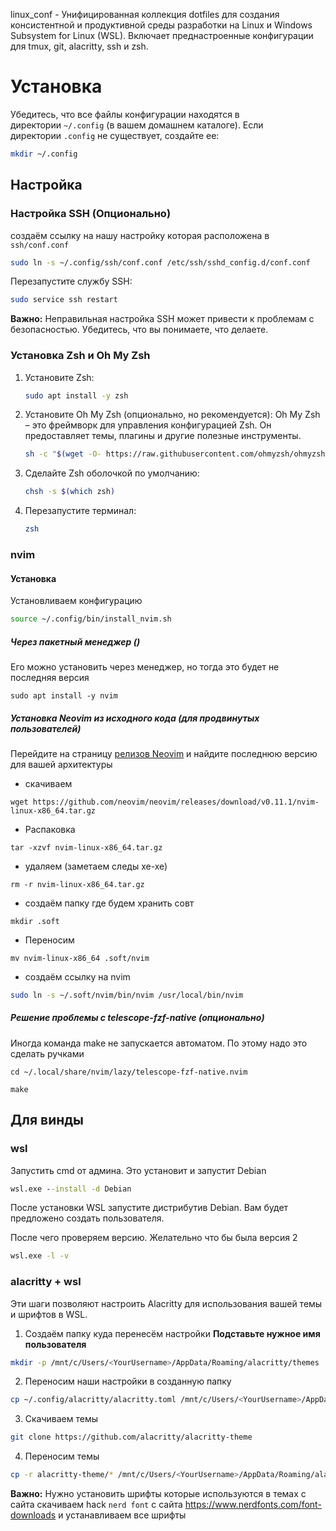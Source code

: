 linux_conf - Унифицированная коллекция dotfiles для создания консистентной и продуктивной среды разработки на Linux и Windows Subsystem for Linux (WSL). Включает преднастроенные конфигурации для tmux, git, alacritty, ssh и zsh.

# Установка
Убедитесь, что все файлы конфигурации находятся в директории `~/.config` (в вашем домашнем каталоге). Если директории `.config` не существует, создайте ее: 
```bash
mkdir ~/.config
```

## Настройка
### Настройка SSH (Опционально)
создаём ссылку на нашу настройку которая расположена в `ssh/conf.conf`
```bash
sudo ln -s ~/.config/ssh/conf.conf /etc/ssh/sshd_config.d/conf.conf
```

Перезапустите службу SSH:
```bash
sudo service ssh restart
```

**Важно:** Неправильная настройка SSH может привести к проблемам с безопасностью.  Убедитесь, что вы понимаете, что делаете.

### Установка Zsh и Oh My Zsh
1.  Установите Zsh:
    ```bash
    sudo apt install -y zsh
    ```

2.  Установите Oh My Zsh (опционально, но рекомендуется):
    Oh My Zsh – это фреймворк для управления конфигурацией Zsh.  Он предоставляет темы, плагины и другие полезные инструменты.

    ```bash
    sh -c "$(wget -O- https://raw.githubusercontent.com/ohmyzsh/ohmyzsh/master/tools/install.sh)"
    ```

3.  Сделайте Zsh оболочкой по умолчанию:
    ```bash
    chsh -s $(which zsh)
    ```

4.  Перезапустите терминал:
    ```bash
    zsh
    ```


### nvim
#### Установка
Установливаем конфигурацию
```bash
source ~/.config/bin/install_nvim.sh
```

##### Через пакетный менеджер ()
Его можно установить через менеджер, но тогда это будет не последняя версия
```
sudo apt install -y nvim
```

##### Установка Neovim из исходного кода (для продвинутых пользователей)
Перейдите на страницу [релизов Neovim](https://github.com/neovim/neovim/releases) и найдите последнюю версию для вашей архитектуры
- скачиваем
```
wget https://github.com/neovim/neovim/releases/download/v0.11.1/nvim-linux-x86_64.tar.gz
```

- Распаковка
```
tar -xzvf nvim-linux-x86_64.tar.gz
```

- удаляем (заметаем следы хе-хе)
```
rm -r nvim-linux-x86_64.tar.gz
```

- создаём папку где будем хранить совт
```
mkdir .soft
```

- Переносим 
```
mv nvim-linux-x86_64 .soft/nvim
```

- создаём ссылку на nvim
```bash
sudo ln -s ~/.soft/nvim/bin/nvim /usr/local/bin/nvim
```


##### Решение проблемы с telescope-fzf-native (опционально)

Иногда команда make не запускается автоматом. По этому надо это сделать ручками
```
cd ~/.local/share/nvim/lazy/telescope-fzf-native.nvim
```
```
make
```



## Для винды
### wsl
Запустить cmd от админа. Это установит и запустит Debian
```cmd
wsl.exe --install -d Debian
```

После установки WSL запустите дистрибутив Debian. Вам будет предложено создать пользователя.

После чего проверяем версию. Желательно что бы была версия 2
```cmd
wsl.exe -l -v
```

### alacritty + wsl 
Эти шаги позволяют настроить Alacritty для использования вашей темы и шрифтов в WSL.

1) Создаём папку куда перенесём настройки 
**Подставьте нужное имя пользователя**
```bash
mkdir -p /mnt/c/Users/<YourUsername>/AppData/Roaming/alacritty/themes
```

2) Переносим наши настройки в созданную папку
```bash
cp ~/.config/alacritty/alacritty.toml /mnt/c/Users/<YourUsername>/AppData/Roaming/alacritty/
```

3) Скачиваем темы
```bash
git clone https://github.com/alacritty/alacritty-theme
```

4) Переносим темы 
```bash
cp -r alacritty-theme/* /mnt/c/Users/<YourUsername>/AppData/Roaming/alacritty/themes
```

**Важно:** Нужно установить шрифты которые используются в темах 
с сайта скачиваем hack `nerd font` с сайта 
https://www.nerdfonts.com/font-downloads
и устанавливаем все шрифты
